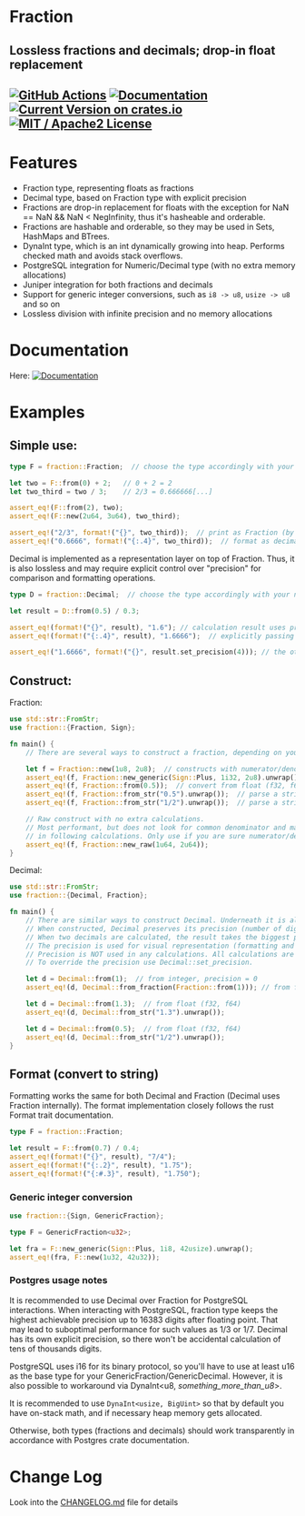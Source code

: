 # Fraction

Lossless fractions and decimals; drop-in float replacement
------

[![GitHub Actions](https://github.com/dnsl48/fraction/actions/workflows/main.yml/badge.svg?branch=master)](https://github.com/dnsl48/fraction/actions/workflows/main.yml?query=branch%3Amaster) [![Documentation](https://docs.rs/fraction/badge.svg)](https://docs.rs/fraction/) [![Current Version on crates.io](https://img.shields.io/crates/v/fraction.svg)](https://crates.io/crates/fraction/) [![MIT / Apache2 License](https://img.shields.io/badge/license-MIT%20/%20Apache2-blue.svg)]()
------

# Features
 - Fraction type, representing floats as fractions
 - Decimal type, based on Fraction type with explicit precision
 - Fractions are drop-in replacement for floats with the exception for NaN == NaN && NaN < NegInfinity, thus it's hasheable and orderable.
 - Fractions are hashable and orderable, so they may be used in Sets, HashMaps and BTrees.
 - DynaInt type, which is an int dynamically growing into heap. Performs checked math and avoids stack overflows.
 - PostgreSQL integration for Numeric/Decimal type (with no extra memory allocations)
 - Juniper integration for both fractions and decimals
 - Support for generic integer conversions, such as `i8 -> u8`, `usize -> u8` and so on
 - Lossless division with infinite precision and no memory allocations

# Documentation
 Here: [![Documentation](https://docs.rs/fraction/badge.svg)](https://docs.rs/fraction/)

# Examples

## Simple use:

```rust
type F = fraction::Fraction;  // choose the type accordingly with your needs (see prelude module docs)

let two = F::from(0) + 2;   // 0 + 2 = 2
let two_third = two / 3;    // 2/3 = 0.666666[...]

assert_eq!(F::from(2), two);
assert_eq!(F::new(2u64, 3u64), two_third);

assert_eq!("2/3", format!("{}", two_third));  // print as Fraction (by default)
assert_eq!("0.6666", format!("{:.4}", two_third));  // format as decimal and print up to 4 digits after floating point
```

Decimal is implemented as a representation layer on top of Fraction.
Thus, it is also lossless and may require explicit control over "precision"
for comparison and formatting operations.
```rust
type D = fraction::Decimal;  // choose the type accordingly with your needs (see prelude module docs)

let result = D::from(0.5) / 0.3;

assert_eq!(format!("{}", result), "1.6"); // calculation result uses precision of the operands
assert_eq!(format!("{:.4}", result), "1.6666");  // explicitly passing precision to format

assert_eq!("1.6666", format!("{}", result.set_precision(4))); // the other way to set precision explicitly on Decimal
```

## Construct:

Fraction:
```rust
use std::str::FromStr;
use fraction::{Fraction, Sign};

fn main() {
    // There are several ways to construct a fraction, depending on your use case

    let f = Fraction::new(1u8, 2u8);  // constructs with numerator/denominator and normalizes the fraction (finds least common denominator)
    assert_eq!(f, Fraction::new_generic(Sign::Plus, 1i32, 2u8).unwrap());  // with numerator/denominator of different integer types
    assert_eq!(f, Fraction::from(0.5));  // convert from float (f32, f64)
    assert_eq!(f, Fraction::from_str("0.5").unwrap());  // parse a string
    assert_eq!(f, Fraction::from_str("1/2").unwrap());  // parse a string

    // Raw construct with no extra calculations.
    // Most performant, but does not look for common denominator and may lead to unexpected results
    // in following calculations. Only use if you are sure numerator/denominator are already normalized.
    assert_eq!(f, Fraction::new_raw(1u64, 2u64));
}
```

Decimal:
```rust
use std::str::FromStr;
use fraction::{Decimal, Fraction};

fn main() {
    // There are similar ways to construct Decimal. Underneath it is always represented as Fraction.
    // When constructed, Decimal preserves its precision (number of digits after floating point).
    // When two decimals are calculated, the result takes the biggest precision of both.
    // The precision is used for visual representation (formatting and printing) and for comparison of two decimals.
    // Precision is NOT used in any calculations. All calculations are lossless and implemented through Fraction.
    // To override the precision use Decimal::set_precision.

    let d = Decimal::from(1);  // from integer, precision = 0
    assert_eq!(d, Decimal::from_fraction(Fraction::from(1))); // from fraction, precision is calculated from fraction

    let d = Decimal::from(1.3);  // from float (f32, f64)
    assert_eq!(d, Decimal::from_str("1.3").unwrap());

    let d = Decimal::from(0.5);  // from float (f32, f64)
    assert_eq!(d, Decimal::from_str("1/2").unwrap());
}
```

## Format (convert to string)
Formatting works the same for both Decimal and Fraction (Decimal uses Fraction internally).
The format implementation closely follows the rust Format trait documentation.

```rust
type F = fraction::Fraction;

let result = F::from(0.7) / 0.4;
assert_eq!(format!("{}", result), "7/4");
assert_eq!(format!("{:.2}", result), "1.75");
assert_eq!(format!("{:#.3}", result), "1.750");
```

### Generic integer conversion
```rust
use fraction::{Sign, GenericFraction};

type F = GenericFraction<u32>;

let fra = F::new_generic(Sign::Plus, 1i8, 42usize).unwrap();
assert_eq!(fra, F::new(1u32, 42u32));
```

### Postgres usage notes
It is recommended to use Decimal over Fraction for PostgreSQL interactions.
When interacting with PostgreSQL, fraction type keeps the highest achievable precision up to 16383 digits after floating point.
That may lead to suboptimal performance for such values as 1/3 or 1/7.
Decimal has its own explicit precision, so there won't be accidental calculation of tens of thousands digits.

PostgreSQL uses i16 for its binary protocol, so you'll have to use at least u16
as the base type for your GenericFraction/GenericDecimal. However, it is also possible to workaround
via DynaInt<u8, _something_more_than_u8_>.

It is recommended to use `DynaInt<usize, BigUint>` so that by default you have on-stack math, and if necessary
heap memory gets allocated.

Otherwise, both types (fractions and decimals) should work transparently in accordance with Postgres crate documentation.

# Change Log

Look into the [CHANGELOG.md](CHANGELOG.md) file for details
